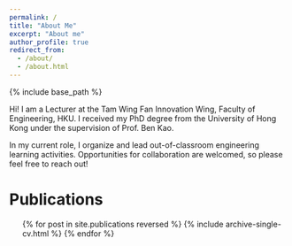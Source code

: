 ```yaml
---
permalink: /
title: "About Me"
excerpt: "About me"
author_profile: true
redirect_from: 
  - /about/
  - /about.html
---
```


{% include base_path %}

Hi! I am a Lecturer at the Tam Wing Fan Innovation Wing, Faculty of Engineering, HKU. I received my PhD degree from the University of Hong Kong under the supervision of Prof. Ben Kao. 
<!-- My research interests include knowledge-based systems, information extraction and legal technology applications. -->
 In my current role, I organize and lead out-of-classroom engineering learning activities. Opportunities for collaboration are welcomed, so please feel free to reach out!


Publications
======
  <ul>{% for post in site.publications reversed %}
	{% include archive-single-cv.html %}
  {% endfor %}</ul>
